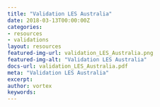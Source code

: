 ```yaml
---
title: "Validation LES Australia"
date: 2018-03-13T00:00:00Z
categories:
- resources
- validations
layout: resources
featured-img-url: validation_LES_Australia.png
featured-img-alt: "Validation LES Australia"
docs-url: validation_LES_Australia.pdf
meta: "Validation LES Australia"
excerpt: 
author: vortex
keywords: 
---
```

<script type="text/javascript" src="//downloads.mailchimp.com/js/signup-forms/popup/embed.js" data-dojo-config="usePlainJson: true, isDebug: false">
</script>
<script type="text/javascript">require(["mojo/signup-forms/Loader"], function(L) { L.start({"baseUrl":"mc.us2.list-manage.com","uuid":"0bf80c7042a06b8b5c7117de7","lid":"6a244b149a"}) })
</script>
